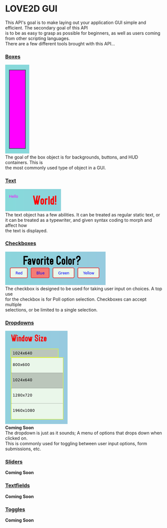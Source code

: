 # LOVE2D GUI
This API's goal is to make laying out your application GUI simple and efficient. The secondary goal of this API<br>
is to be as easy to grasp as possible for beginners, as well as users coming from other scripting languages.<br>
There are a few different tools brought with this API...<br>
### [Boxes](https://github.com/czgaming94/love2d-gui/blob/main/docs/Box.md)
![Box Image](https://github.com/czgaming94/love2d-gui/blob/main/docs/examples/box.png)<br>
The goal of the box object is for backgrounds, buttons, and HUD containers. This is<br>
the most commonly used type of object in a GUI.
### [Text](https://github.com/czgaming94/love2d-gui/blob/main/docs/Text.md)
![Text Image](https://github.com/czgaming94/love2d-gui/blob/main/docs/examples/text.png)<br>
The text object has a few abilities. It can be treated as regular static text, or<br>
it can be treated as a typewriter, and given syntax coding to morph and affect how<br>
the text is displayed.
### [Checkboxes](https://github.com/czgaming94/love2d-gui/blob/main/docs/Checkbox.md)
![Checkbox Image](https://github.com/czgaming94/love2d-gui/blob/main/docs/examples/checkbox.png)<br>
The checkbox is designed to be used for taking user input on choices. A top use<br>
for the checkbox is for Poll option selection. Checkboxes can accept multiple<br>
selections, or be limited to a single selection.
### [Dropdowns](https://github.com/czgaming94/love2d-gui/blob/main/docs/Dropdown.md)
![Dropdown Image](https://github.com/czgaming94/love2d-gui/blob/main/docs/examples/dropdown.png)<br>
__Coming Soon__<br>
The dropdown is just as it sounds; A menu of options that drops down when clicked on.<br>
This is commonly used for toggling between user input options, form submissions, etc.
### [Sliders](https://github.com/czgaming94/love2d-gui/blob/main/docs/Slider.md)
__Coming Soon__
### [Textfields](https://github.com/czgaming94/love2d-gui/blob/main/docs/Textfield.md)
__Coming Soon__
### [Toggles](https://github.com/czgaming94/love2d-gui/blob/main/docs/Toggle.md)
__Coming Soon__
